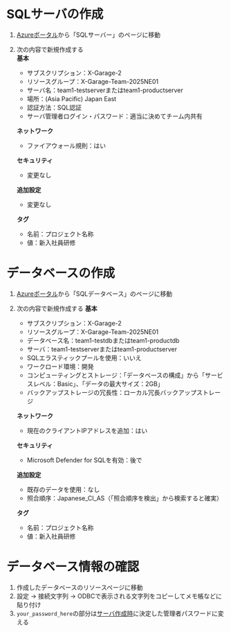 # SQLサーバの作成
1. [Azureポータル](https://portal.azure.com/)から「SQLサーバー」のページに移動
<a id="server_setting"></a>
2. 次の内容で新規作成する<br>
   **基本**
   - サブスクリプション：X-Garage-2
   - リソースグループ：X-Garage-Team-2025NE01
   - サーバ名：team1-testserverまたはteam1-productserver
   - 場所：(Asia Pacific) Japan East
   - 認証方法：SQL認証
   - サーバ管理者ログイン・パスワード：適当に決めてチーム内共有

   **ネットワーク**
   - ファイアウォール規則：はい

   **セキュリティ**
   - 変更なし

   **追加設定**
   - 変更なし

   **タグ**
   - 名前：プロジェクト名称
   - 値：新入社員研修

# データベースの作成
1. [Azureポータル](https://portal.azure.com/)から「SQLデータベース」のページに移動
2. 次の内容で新規作成する
   **基本**
   - サブスクリプション：X-Garage-2
   - リソースグループ：X-Garage-Team-2025NE01
   - データベース名：team1-testdbまたはteam1-productdb
   - サーバ：team1-testserverまたはteam1-productserver
   - SQLエラスティックプールを使用：いいえ
   - ワークロード環境：開発
   - コンピューティングとストレージ：「データベースの構成」から「サービスレベル：Basic」、「データの最大サイズ：2GB」
   - バックアップストレージの冗長性：ローカル冗長バックアップストレージ

   **ネットワーク**
   - 現在のクライアントIPアドレスを追加：はい

   **セキュリティ**
   - Microsoft Defender for SQLを有効：後で

   **追加設定**
   - 既存のデータを使用：なし
   - 照合順序：Japanese_CI_AS（「照合順序を検出」から検索すると確実）

   **タグ**
   - 名前：プロジェクト名称
   - 値：新入社員研修

<a id="get_db_string"></a>
# データベース情報の確認
1. 作成したデータベースのリソースページに移動
2. 設定 -> 接続文字列 -> ODBCで表示される文字列をコピーしてメモ帳などに貼り付け
3. `your_password_here`の部分は[サーバ作成時](#server_setting)に決定した管理者パスワードに変える
